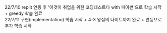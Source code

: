 22/7/10 replit 연동 후 '이것이 취업을 위한 코딩테스트다 with 파이썬'으로 학습 시작 + greedy 학습 완료  
22/7/11 구현(implementation) 학습 시작 + 4-3 왕실의 나이트까지 완료 + 연등으로 추가 학습 시작
